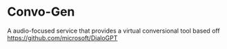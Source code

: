# Convo-Gen
A audio-focused service that provides a virtual conversional tool based off https://github.com/microsoft/DialoGPT 
